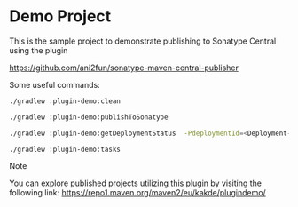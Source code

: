 # Demo Project

This is the sample project to demonstrate publishing to Sonatype Central using the plugin 

https://github.com/ani2fun/sonatype-maven-central-publisher


Some useful commands:

```bash
./gradlew :plugin-demo:clean
```

```bash
./gradlew :plugin-demo:publishToSonatype
```

```bash
./gradlew :plugin-demo:getDeploymentStatus  -PdeploymentId=<Deployment-ID>
```

```bash
./gradlew :plugin-demo:tasks
```


> [!NOTE]
> You can explore published projects utilizing [this plugin](https://plugins.gradle.org/plugin/eu.kakde.gradle.sonatype-maven-central-publisher) by visiting the following link:
https://repo1.maven.org/maven2/eu/kakde/plugindemo/